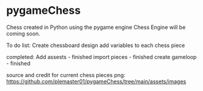# pygameChess
Chess created in Python using the pygame engine
Chess Engine will be coming soon.

To do list: 
	Create chessboard design
	add variables to each chess piece
 
completed:
	Add assests - finished
	import pieces - finished
	create gameloop - finished

source and credit for current chess pieces png:
https://github.com/plemaster01/pygameChess/tree/main/assets/images
